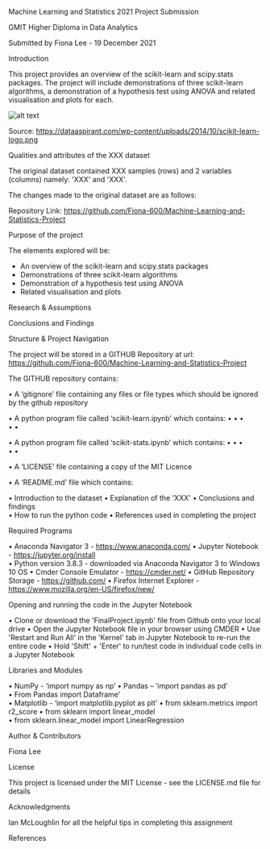   
Machine Learning and Statistics 2021 Project Submission

GMIT Higher Diploma in Data Analytics

Submitted by Fiona Lee - 19 December 2021

Introduction

This project provides an overview of the scikit-learn and scipy.stats packages.  The project will include demonstrations of three scikit-learn algorithms, a demonstration of a hypothesis test using ANOVA and related visualisation and plots for each.


![alt text](https://dataaspirant.com/wp-content/uploads/2014/10/scikit-learn-logo.png)

Source: https://dataaspirant.com/wp-content/uploads/2014/10/scikit-learn-logo.png

Qualities and attributes of the XXX dataset

The original dataset contained XXX samples (rows) and 2 variables (columns) namely: 'XXX' and 'XXX'.

The changes made to the original dataset are as follows:



Repository Link: https://github.com/Fiona-600/Machine-Learning-and-Statistics-Project


Purpose of the project

The elements explored will be:

- An overview of the scikit-learn and scipy.stats packages 
- Demonstrations of three scikit-learn algorithms
- Demonstration of a hypothesis test using ANOVA
- Related visualisation and plots 


Research & Assumptions




Conclusions and Findings



Structure & Project Navigation

The project will be stored in a GITHUB Repository at url: https://github.com/Fiona-600/Machine-Learning-and-Statistics-Project

The GITHUB repository contains:

• A ‘gitignore’ file containing any files or file types which should be ignored by the github repository

• A python program file called ‘scikit-learn.ipynb’ which contains:
  •
  •
  •   
  •
  •
  
• A python program file called ‘scikit-stats.ipynb’ which contains:
  •
  •
  •   
  •
  •  
  
• A ‘LICENSE’ file containing a copy of the MIT Licence

• A ‘README.md’ file which contains:

  •	Introduction to the dataset 
  •	Explanation of the 'XXX' 
  •	Conclusions and findings        
  •	How to run the python code
  •	References used in completing the project
  
  

Required Programs

•	Anaconda Navigator 3 - https://www.anaconda.com/
•	Jupyter Notebook - https://jupyter.org/install  
•	Python version 3.8.3 - downloaded via Anaconda Navigator 3 to Windows 10 OS
•	Cmder Console Emulator - https://cmder.net/
•	GitHub Repository Storage - https://github.com/
•	Firefox Internet Explorer - https://www.mozilla.org/en-US/firefox/new/


Opening and running the code in the Jupyter Notebook

•	Clone or download the 'FinalProject.ipynb' file from Github onto your local drive
•	Open the Jupyter Notebook file in your browser using CMDER
•	Use 'Restart and Run All' in the 'Kernel' tab in Jupyter Notebook to re-run the entire code
•	Hold 'Shift' + 'Enter' to run/test code in individual code cells in a Jupyter Notebook


Libraries and Modules

•	NumPy - ‘import numpy as np’
•	Pandas – ‘import pandas as pd’   
•	From Pandas import Dataframe’       
•	Matplotlib - ‘import matplotlib.pyplot as plt’
•	from sklearn.metrics import r2_score 
•	from sklearn import linear_model  
•	from sklearn.linear_model import LinearRegression  


Author & Contributors

Fiona Lee

License

This project is licensed under the MIT License - see the LICENSE.md file for details

Acknowledgments

Ian McLoughlin for all the helpful tips in completing this assignment

References


